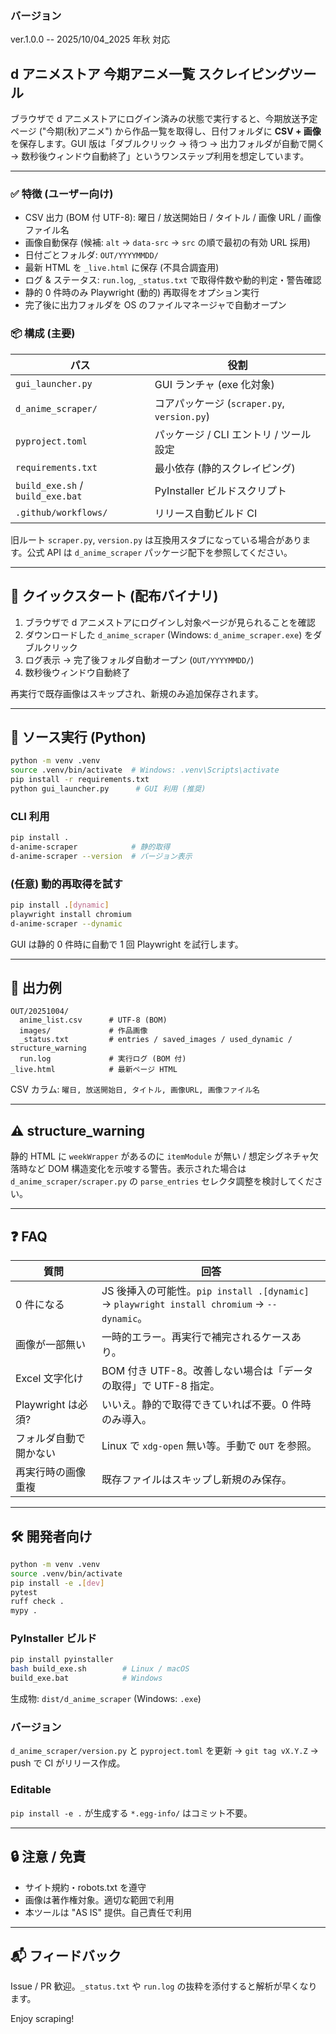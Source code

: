 ### バージョン

ver.1.0.0 -- 2025/10/04_2025 年秋 対応

## d アニメストア 今期アニメ一覧 スクレイピングツール

ブラウザで d アニメストアにログイン済みの状態で実行すると、今期放送予定ページ ("今期(秋)アニメ") から作品一覧を取得し、日付フォルダに **CSV + 画像** を保存します。GUI 版は「ダブルクリック → 待つ → 出力フォルダが自動で開く → 数秒後ウィンドウ自動終了」というワンステップ利用を想定しています。

---

### ✅ 特徴 (ユーザー向け)

- CSV 出力 (BOM 付 UTF-8): 曜日 / 放送開始日 / タイトル / 画像 URL / 画像ファイル名
- 画像自動保存 (候補: `alt` → `data-src` → `src` の順で最初の有効 URL 採用)
- 日付ごとフォルダ: `OUT/YYYYMMDD/`
- 最新 HTML を `_live.html` に保存 (不具合調査用)
- ログ & ステータス: `run.log`, `_status.txt` で取得件数や動的判定・警告確認
- 静的 0 件時のみ Playwright (動的) 再取得をオプション実行
- 完了後に出力フォルダを OS のファイルマネージャで自動オープン

### 📦 構成 (主要)

| パス                             | 役割                                        |
| -------------------------------- | ------------------------------------------- |
| `gui_launcher.py`                | GUI ランチャ (exe 化対象)                   |
| `d_anime_scraper/`               | コアパッケージ (`scraper.py`, `version.py`) |
| `pyproject.toml`                 | パッケージ / CLI エントリ / ツール設定      |
| `requirements.txt`               | 最小依存 (静的スクレイピング)               |
| `build_exe.sh` / `build_exe.bat` | PyInstaller ビルドスクリプト                |
| `.github/workflows/`             | リリース自動ビルド CI                       |

旧ルート `scraper.py`, `version.py` は互換用スタブになっている場合があります。公式 API は `d_anime_scraper` パッケージ配下を参照してください。

---

## 🔰 クイックスタート (配布バイナリ)

1. ブラウザで d アニメストアにログインし対象ページが見られることを確認
2. ダウンロードした `d_anime_scraper` (Windows: `d_anime_scraper.exe`) をダブルクリック
3. ログ表示 → 完了後フォルダ自動オープン (`OUT/YYYYMMDD/`)
4. 数秒後ウィンドウ自動終了

再実行で既存画像はスキップされ、新規のみ追加保存されます。

---

## 🐍 ソース実行 (Python)

```bash
python -m venv .venv
source .venv/bin/activate  # Windows: .venv\Scripts\activate
pip install -r requirements.txt
python gui_launcher.py      # GUI 利用 (推奨)
```

### CLI 利用

```bash
pip install .
d-anime-scraper            # 静的取得
d-anime-scraper --version  # バージョン表示
```

### (任意) 動的再取得を試す

```bash
pip install .[dynamic]
playwright install chromium
d-anime-scraper --dynamic
```

GUI は静的 0 件時に自動で 1 回 Playwright を試行します。

---

## 📂 出力例

```
OUT/20251004/
  anime_list.csv      # UTF-8 (BOM)
  images/             # 作品画像
  _status.txt         # entries / saved_images / used_dynamic / structure_warning
  run.log             # 実行ログ (BOM 付)
_live.html            # 最新ページ HTML
```

CSV カラム: `曜日, 放送開始日, タイトル, 画像URL, 画像ファイル名`

---

## ⚠️ structure_warning

静的 HTML に `weekWrapper` があるのに `itemModule` が無い / 想定シグネチャ欠落時など DOM 構造変化を示唆する警告。表示された場合は `d_anime_scraper/scraper.py` の `parse_entries` セレクタ調整を検討してください。

---

## ❓ FAQ

| 質問                   | 回答                                                                                        |
| ---------------------- | ------------------------------------------------------------------------------------------- |
| 0 件になる             | JS 後挿入の可能性。`pip install .[dynamic]` → `playwright install chromium` → `--dynamic`。 |
| 画像が一部無い         | 一時的エラー。再実行で補完されるケースあり。                                                |
| Excel 文字化け         | BOM 付き UTF-8。改善しない場合は「データの取得」で UTF-8 指定。                             |
| Playwright は必須?     | いいえ。静的で取得できていれば不要。0 件時のみ導入。                                        |
| フォルダ自動で開かない | Linux で `xdg-open` 無い等。手動で `OUT` を参照。                                           |
| 再実行時の画像重複     | 既存ファイルはスキップし新規のみ保存。                                                      |

---

## 🛠 開発者向け

```bash
python -m venv .venv
source .venv/bin/activate
pip install -e .[dev]
pytest
ruff check .
mypy .
```

### PyInstaller ビルド

```bash
pip install pyinstaller
bash build_exe.sh        # Linux / macOS
build_exe.bat            # Windows
```

生成物: `dist/d_anime_scraper` (Windows: `.exe`)

### バージョン

`d_anime_scraper/version.py` と `pyproject.toml` を更新 → `git tag vX.Y.Z` → push で CI がリリース作成。

### Editable

`pip install -e .` が生成する `*.egg-info/` はコミット不要。

---

## 🔒 注意 / 免責

- サイト規約・robots.txt を遵守
- 画像は著作権対象。適切な範囲で利用
- 本ツールは "AS IS" 提供。自己責任で利用

---

## 📬 フィードバック

Issue / PR 歓迎。`_status.txt` や `run.log` の抜粋を添付すると解析が早くなります。

Enjoy scraping!
